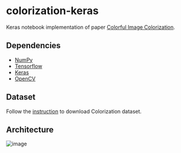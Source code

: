 # colorization-keras
Keras notebook implementation of paper [Colorful Image Colorization](https://arxiv.org/abs/1603.08511).

## Dependencies
- [NumPy](http://docs.scipy.org/doc/numpy-1.10.1/user/install.html)
- [Tensorflow](https://www.tensorflow.org/versions/r0.8/get_started/os_setup.html)
- [Keras](https://keras.io/#installation)
- [OpenCV](https://opencv-python-tutroals.readthedocs.io/en/latest/)

## Dataset

Follow the [instruction](https://www.kaggle.com/shravankumar9892/image-colorization) to download Colorization dataset.

## Architecture

![image](https://github.com/foamliu/Colorful-Image-Colorization/raw/master/images/color_net.png)


